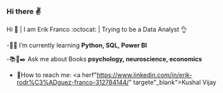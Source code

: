 ### Hi there :v:

<!--
**ErikFranco207/ErikFranco207** is a ✨ _special_ ✨ repository because its `README.md` (this file) appears on your GitHub profile.

Here are some ideas to get you started:

- 🔭 I’m currently working on ...
- 🌱 I’m currently learning ...
- 👯 I’m looking to collaborate on ...
- 🤔 I’m looking for help with ...
- 💬 Ask me about ...
- 📫 How to reach me: ...
- 😄 Pronouns: ...
- ⚡ Fun fact: ...
-->

<hi align="center">Hi :call_me_hand: | I am Erik Franco :octocat: | Trying to be a Data Analyst :ok_hand:</h1>

-:man_student: I’m currently learning <strong> Python, SQL, Power BI </strong>

-:books::open_book::black_nib: Ask me about Books <strong> psychology, neuroscience, economics </strong>

- :e-mail:How to reach me: <a herf"https://www.linkedin.com/in/erik-rodr%C3%ADguez-franco-312784144/" targete"_blank">Kushal Vijay</a>

